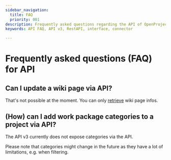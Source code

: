 ```yaml
---
sidebar_navigation:
  title: FAQ
  priority: 001
description: Frequently asked questions regarding the API of OpenProject
keywords: API FAQ, API v3, RestAPI, interface, connector 

---
```


# Frequently asked questions (FAQ) for API

## Can I update a wiki page via API?

That's not possible at the moment. You can only [retrieve](../endpoints/wiki-pages/) wiki page infos.

## (How) can I add work package categories to a project via API?

The API v3 currently does not expose categories via the API.

Please note that categories might change in the future as they have a lot of limitations, e.g. when filtering.

